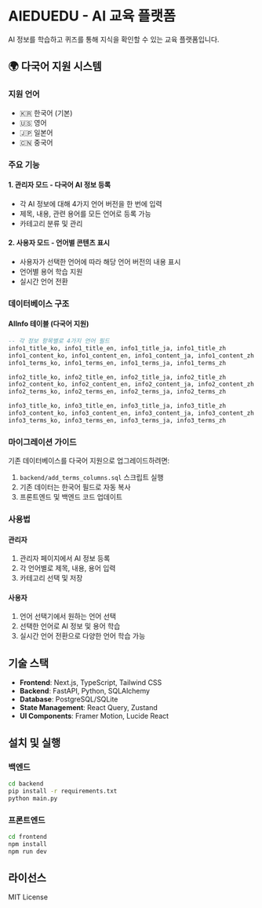 # AIEDUEDU - AI 교육 플랫폼

AI 정보를 학습하고 퀴즈를 통해 지식을 확인할 수 있는 교육 플랫폼입니다.

## 🌍 다국어 지원 시스템

### 지원 언어
- 🇰🇷 한국어 (기본)
- 🇺🇸 영어
- 🇯🇵 일본어  
- 🇨🇳 중국어

### 주요 기능

#### 1. 관리자 모드 - 다국어 AI 정보 등록
- 각 AI 정보에 대해 4가지 언어 버전을 한 번에 입력
- 제목, 내용, 관련 용어를 모든 언어로 등록 가능
- 카테고리 분류 및 관리

#### 2. 사용자 모드 - 언어별 콘텐츠 표시
- 사용자가 선택한 언어에 따라 해당 언어 버전의 내용 표시
- 언어별 용어 학습 지원
- 실시간 언어 전환

### 데이터베이스 구조

#### AIInfo 테이블 (다국어 지원)
```sql
-- 각 정보 항목별로 4가지 언어 필드
info1_title_ko, info1_title_en, info1_title_ja, info1_title_zh
info1_content_ko, info1_content_en, info1_content_ja, info1_content_zh
info1_terms_ko, info1_terms_en, info1_terms_ja, info1_terms_zh

info2_title_ko, info2_title_en, info2_title_ja, info2_title_zh
info2_content_ko, info2_content_en, info2_content_ja, info2_content_zh
info2_terms_ko, info2_terms_en, info2_terms_ja, info2_terms_zh

info3_title_ko, info3_title_en, info3_title_ja, info3_title_zh
info3_content_ko, info3_content_en, info3_content_ja, info3_content_zh
info3_terms_ko, info3_terms_en, info3_terms_ja, info3_terms_zh
```

### 마이그레이션 가이드

기존 데이터베이스를 다국어 지원으로 업그레이드하려면:

1. `backend/add_terms_columns.sql` 스크립트 실행
2. 기존 데이터는 한국어 필드로 자동 복사
3. 프론트엔드 및 백엔드 코드 업데이트

### 사용법

#### 관리자
1. 관리자 페이지에서 AI 정보 등록
2. 각 언어별로 제목, 내용, 용어 입력
3. 카테고리 선택 및 저장

#### 사용자
1. 언어 선택기에서 원하는 언어 선택
2. 선택한 언어로 AI 정보 및 용어 학습
3. 실시간 언어 전환으로 다양한 언어 학습 가능

## 기술 스택

- **Frontend**: Next.js, TypeScript, Tailwind CSS
- **Backend**: FastAPI, Python, SQLAlchemy
- **Database**: PostgreSQL/SQLite
- **State Management**: React Query, Zustand
- **UI Components**: Framer Motion, Lucide React

## 설치 및 실행

### 백엔드
```bash
cd backend
pip install -r requirements.txt
python main.py
```

### 프론트엔드
```bash
cd frontend
npm install
npm run dev
```

## 라이선스

MIT License 